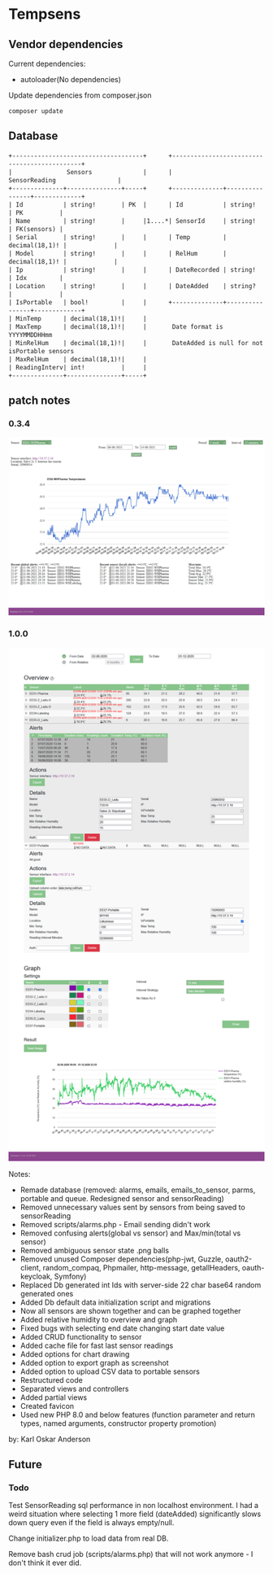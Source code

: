 # Tempsens

## Vendor dependencies

Current dependencies:
* autoloader(No dependencies)

Update dependencies from composer.json
```
composer update
```

## Database
```
+------------------------------------+      +---------------------------------------------+                                                                                                              
|               Sensors              |      |               SensorReading                 |                                                                                                              
+--------------+---------------+-----+      +--------------+----------------+-------------+                                                                                                              
| Id           | string!       | PK  |      | Id           | string!        | PK          |                                                                                                              
| Name         | string!       |     |1....*| SensorId     | string!        | FK(sensors) |                                                                                                              
| Serial       | string!       |     |      | Temp         | decimal(18,1)! |             |                                                                                                              
| Model        | string!       |     |      | RelHum       | decimal(18,1)! |             |                                                                           
| Ip           | string!       |     |      | DateRecorded | string!        | Idx         |                                                                           
| Location     | string!       |     |      | DateAdded    | string?        |             |                                                                        
| IsPortable   | bool!         |     |      +--------------+----------------+-------------+                                                                                                        
| MinTemp      | decimal(18,1)!|     |                                                                                                              
| MaxTemp      | decimal(18,1)!|     |       Date format is YYYYMMDDHHmm                                                                                                       
| MinRelHum    | decimal(18,1)!|     |       DateAdded is null for not isPortable sensors                                                                                                        
| MaxRelHum    | decimal(18,1)!|     |                                                                                                              
| ReadingInterv| int!          |     |                                                                                                               
+--------------+---------------+-----+
```                                                                                                           

## patch notes

### 0.3.4

![Preview image](_documents/version_0.3.4.png)

### 1.0.0

![Preview image](_documents/version_1.0.0.png)

Notes:
* Remade database (removed: alarms, emails, emails_to_sensor, parms, portable and queue. Redesigned sensor and sensorReading)
* Removed unnecessary values sent by sensors from being saved to sensorReading
* Removed scripts/alarms.php - Email sending didn't work
* Removed confusing alerts(global vs sensor) and Max/min(total vs sensor)
* Removed ambiguous sensor state .png balls
* Removed unused Composer dependencies(php-jwt, Guzzle, oauth2-client, random_compaq, Phpmailer, http-message, getallHeaders, oauth-keycloak, Symfony)
* Replaced Db generated int Ids with server-side 22 char base64 random generated ones
* Added Db default data initialization script and migrations
* Now all sensors are shown together and can be graphed together
* Added relative humidity to overview and graph
* Fixed bugs with selecting end date changing start date value
* Added CRUD functionality to sensor
* Added cache file for fast last sensor readings
* Added options for chart drawing
* Added option to export graph as screenshot
* Added option to upload CSV data to portable sensors
* Restructured code
* Separated views and controllers
* Added partial views
* Created favicon
* Used new PHP 8.0 and below features (function parameter and return types, named arguments, constructor property promotion)

by: Karl Oskar Anderson

## Future

### Todo
Test SensorReading sql performance in non localhost environment. 
I had a weird situation where selecting 1 more field (dateAdded) significantly slows down query even if the field is always empty/null. 

Change initializer.php to load data from real DB.

Remove bash crud job (scripts/alarms.php) that will not work anymore - I don't think it ever did.
